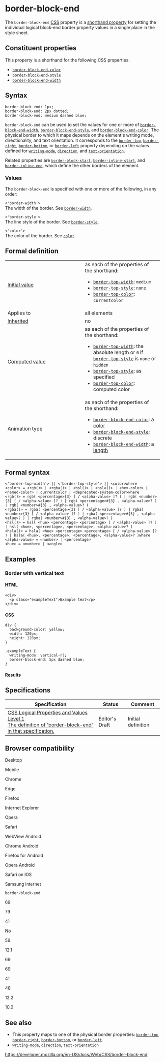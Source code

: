 # border-block-end

The `border-block-end` [CSS](https://developer.mozilla.org/en-US/docs/Web/CSS) property is a [shorthand property](shorthand_properties) for setting the individual logical block-end border property values in a single place in the style sheet.

## Constituent properties

This property is a shorthand for the following CSS properties:

- [`border-block-end-color`](border-block-end-color)
- [`border-block-end-style`](border-block-end-style)
- [`border-block-end-width`](border-block-end-width)

## Syntax

    border-block-end: 1px;
    border-block-end: 2px dotted;
    border-block-end: medium dashed blue;

`border-block-end` can be used to set the values for one or more of [`border-block-end-width`](border-block-end-width), [`border-block-end-style`](border-block-end-style), and [`border-block-end-color`](border-block-end-color). The physical border to which it maps depends on the element's writing mode, directionality, and text orientation. It corresponds to the [`border-top`](border-top), [`border-right`](border-right), [`border-bottom`](border-bottom), or [`border-left`](border-left) property depending on the values defined for [`writing-mode`](writing-mode), [`direction`](direction), and [`text-orientation`](text-orientation).

Related properties are [`border-block-start`](border-block-start), [`border-inline-start`](border-inline-start), and [`border-inline-end`](border-inline-end), which define the other borders of the element.

### Values

The `border-block-end` is specified with one or more of the following, in any order:

`<'border-width'>`  
The width of the border. See [`border-width`](border-width).

`<'border-style'>`  
The line style of the border. See [`border-style`](border-style).

`<'color'>`  
The color of the border. See [`color`](color).

## Formal definition

<table><colgroup><col style="width: 50%" /><col style="width: 50%" /></colgroup><tbody><tr class="odd"><td><a href="initial_value">Initial value</a></td><td>as each of the properties of the shorthand:<br />
<ul><li><a href="border-top-width"><code>border-top-width</code></a>: <code>medium</code></li><li><a href="border-top-style"><code>border-top-style</code></a>: <code>none</code></li><li><a href="border-top-color"><code>border-top-color</code></a>: <code>currentcolor</code></li></ul></td></tr><tr class="even"><td>Applies to</td><td>all elements</td></tr><tr class="odd"><td><a href="inheritance">Inherited</a></td><td>no</td></tr><tr class="even"><td><a href="computed_value">Computed value</a></td><td>as each of the properties of the shorthand:<br />
<ul><li><a href="border-top-width"><code>border-top-width</code></a>: the absolute length or <code>0</code> if <a href="border-top-style"><code>border-top-style</code></a> is <code>none</code> or <code>hidden</code></li><li><a href="border-top-style"><code>border-top-style</code></a>: as specified</li><li><a href="border-top-color"><code>border-top-color</code></a>: computed color</li></ul></td></tr><tr class="odd"><td>Animation type</td><td>as each of the properties of the shorthand:<br />
<ul><li><a href="border-block-end-color"><code>border-block-end-color</code></a>: a <a href="color_value#interpolation">color</a></li><li><a href="border-block-end-style"><code>border-block-end-style</code></a>: discrete</li><li><a href="border-block-end-width"><code>border-block-end-width</code></a>: a <a href="length#interpolation">length</a></li></ul></td></tr></tbody></table>

## Formal syntax

    <'border-top-width'> || <'border-top-style'> || <color>where
    <color> = <rgb()> | <rgba()> | <hsl()> | <hsla()> | <hex-color> | <named-color> | currentcolor | <deprecated-system-color>where
    <rgb()> = rgb( <percentage>{3} [ / <alpha-value> ]? ) | rgb( <number>{3} [ / <alpha-value> ]? ) | rgb( <percentage>#{3} , <alpha-value>? ) | rgb( <number>#{3} , <alpha-value>? )
    <rgba()> = rgba( <percentage>{3} [ / <alpha-value> ]? ) | rgba( <number>{3} [ / <alpha-value> ]? ) | rgba( <percentage>#{3} , <alpha-value>? ) | rgba( <number>#{3} , <alpha-value>? )
    <hsl()> = hsl( <hue> <percentage> <percentage> [ / <alpha-value> ]? ) | hsl( <hue>, <percentage>, <percentage>, <alpha-value>? )
    <hsla()> = hsla( <hue> <percentage> <percentage> [ / <alpha-value> ]? ) | hsla( <hue>, <percentage>, <percentage>, <alpha-value>? )where
    <alpha-value> = <number> | <percentage>
    <hue> = <number> | <angle>

## Examples

### Border with vertical text

#### HTML

    <div>
      <p class="exampleText">Example text</p>
    </div>

#### CSS

    div {
      background-color: yellow;
      width: 120px;
      height: 120px;
    }

    .exampleText {
      writing-mode: vertical-rl;
      border-block-end: 5px dashed blue;
    }

#### Results

## Specifications

<table><thead><tr class="header"><th>Specification</th><th>Status</th><th>Comment</th></tr></thead><tbody><tr class="odd"><td><a href="https://drafts.csswg.org/css-logical/#propdef-border-block-end">CSS Logical Properties and Values Level 1<br />
<span class="small">The definition of 'border-block-end' in that specification.</span></a></td><td><span class="spec-ed">Editor's Draft</span></td><td>Initial definition</td></tr></tbody></table>

## Browser compatibility

Desktop

Mobile

Chrome

Edge

Firefox

Internet Explorer

Opera

Safari

WebView Android

Chrome Android

Firefox for Android

Opera Android

Safari on IOS

Samsung Internet

`border-block-end`

69

79

41

No

56

12.1

69

69

41

48

12.2

10.0

## See also

- This property maps to one of the physical border properties: [`border-top`](border-top), [`border-right`](border-right), [`border-bottom`](border-bottom), or [`border-left`](border-left).
- [`writing-mode`](writing-mode), [`direction`](direction), [`text-orientation`](text-orientation)

<a href="https://developer.mozilla.org/en-US/docs/Web/CSS/border-block-end" class="_attribution-link">https://developer.mozilla.org/en-US/docs/Web/CSS/border-block-end</a>
